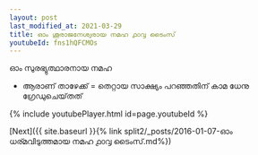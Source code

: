 ```yaml
---
layout: post
last_modified_at: 2021-03-29
title: ഓം ശൂരാജനേശ്വരായ നമഹ ൧൦൮ ടൈംസ്
youtubeId: fns1hQFCMOs
---
```

 
 
 ഓം സുരഭ്യുത്ഥാരനായ നമഹ 
 
 -  ആരാണ് താഴേക്ക് = തെറ്റായ സാക്ഷ്യം പറഞ്ഞതിന് കാമ ധേനു ഗ്രേഡുചെയ്‌തത് 
 
  
 
  
 
 
 
 
 
 


{% include youtubePlayer.html id=page.youtubeId %}
 
[Next]({{ site.baseurl }}{% link  split2/_posts/2016-01-07-ഓം ധര്മവിടുത്തമായ നമഹ ൧൦൮ ടൈംസ്.md%})
 
